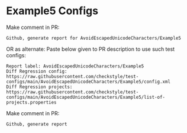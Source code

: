 # Example5 Configs
Make comment in PR:
```
Github, generate report for AvoidEscapedUnicodeCharacters/Example5
```
OR as alternate:
Paste below given to PR description to use such test configs:
```
Report label: AvoidEscapedUnicodeCharacters/Example5
Diff Regression config: https://raw.githubusercontent.com/checkstyle/test-configs/main/AvoidEscapedUnicodeCharacters/Example5/config.xml
Diff Regression projects: https://raw.githubusercontent.com/checkstyle/test-configs/main/AvoidEscapedUnicodeCharacters/Example5/list-of-projects.properties
```
Make comment in PR:
```
Github, generate report
```

